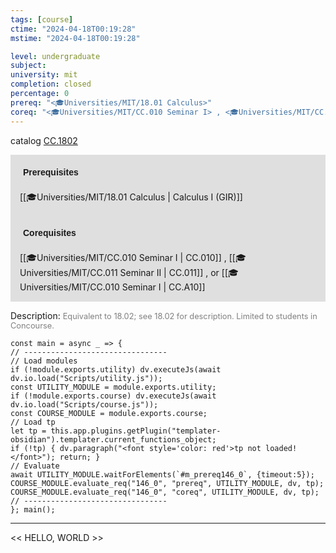 ```yaml
---
tags: [course]
ctime: "2024-04-18T00:19:28"
mstime: "2024-04-18T00:19:28"

level: undergraduate
subject: 
university: mit
completion: closed
percentage: 0
prereq: "<🎓Universities/MIT/18.01 Calculus>"
coreq: "<🎓Universities/MIT/CC.010 Seminar I> , <🎓Universities/MIT/CC.011 Seminar II> , or <🎓Universities/MIT/CC.010 Seminar I>"
---
```


catalog [CC.1802](http://student.mit.edu/catalog/mCCa.html#CC.1802)

<span style="display: block; padding: 15px; background-color: rgb(100, 100, 100, 0.2);"><font id="m_prereq146_0" style="display: block; font-family: Arial, sans-serif; font-weight: bold; padding: 5px">Prerequisites</font><br><span id="prereq146_0">[[🎓Universities/MIT/18.01 Calculus | Calculus I (GIR)]]</span></span>
<span style="display: block; padding: 15px; background-color: rgb(100, 100, 100, 0.2);"><font id="m_coreq146_0" style="display: block; font-family: Arial, sans-serif; font-weight: bold; padding: 5px">Corequisites</font><br><span id="coreq146_0">[[🎓Universities/MIT/CC.010 Seminar I | CC.010]] , [[🎓Universities/MIT/CC.011 Seminar II | CC.011]] , or [[🎓Universities/MIT/CC.010 Seminar I | CC.A10]]</span></span>

<font style="">Description:</font>
<font style="color: grey; font-size: 0.8rem;">Equivalent to 18.02; see 18.02 for description. Limited to students in Concourse.</font>

```dataviewjs
const main = async _ => {
// --------------------------------
// Load modules
if (!module.exports.utility) dv.executeJs(await dv.io.load("Scripts/utility.js"));
const UTILITY_MODULE = module.exports.utility;
if (!module.exports.course) dv.executeJs(await dv.io.load("Scripts/course.js"));
const COURSE_MODULE = module.exports.course;
// Load tp
let tp = this.app.plugins.getPlugin("templater-obsidian").templater.current_functions_object;
if (!tp) { dv.paragraph("<font style='color: red'>tp not loaded!</font>"); return; }
// Evaluate
await UTILITY_MODULE.waitForElements(`#m_prereq146_0`, {timeout:5});
COURSE_MODULE.evaluate_req("146_0", "prereq", UTILITY_MODULE, dv, tp);
COURSE_MODULE.evaluate_req("146_0", "coreq", UTILITY_MODULE, dv, tp);
// --------------------------------
}; main();
```

---

<< HELLO, WORLD >>
